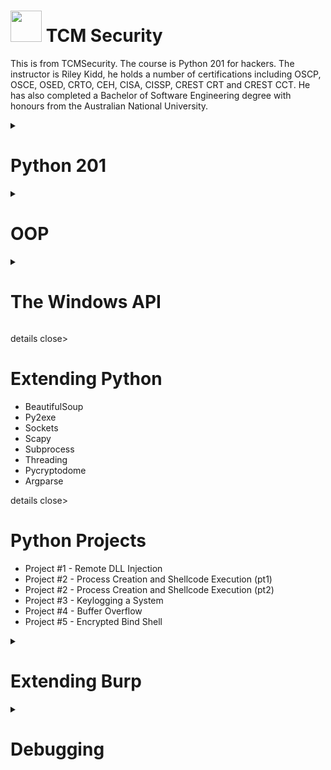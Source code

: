# <img src="https://i.ibb.co/3ytXhvR/tcm-1.png" width="50"> TCM Security
This is from TCMSecurity. The course is Python 201 for hackers.
The instructor is Riley Kidd, he holds a number of certifications including OSCP, OSCE, OSED, CRTO, CEH, CISA, CISSP, CREST CRT and CREST CCT. He has also completed a Bachelor of Software Engineering degree with honours from the Australian National University.

<details close>
<summary>
<h1> Python 201</h1>
</summary>

  <ul>
    <li>Decorators</li>
       <li>Generators</li>
       <li>Serialization</li>
       <li>Closures</li>
  </ul>

</details>


<details close>
<summary>
<h1>OOP</h1>
</summary>

  <ul>
    <li>Classes, Objects, Methods</li>
       <li>Inheritance</li>
       <li>Encapsulation</li>
       <li>Polymorphism</li>
        <li>Operator Overloading</li>
        <li>Class Decorators</li>
  </ul>

</details>

<details close>
<summary>
<h1>The Windows API</h1>
</summary>

  <ul>
       <li>C Data Types and Structures</li>
       <li>Interfacing with the Windows API</li>
       <li>Undocumented API Calls</li>
        <li>Direct Syscalls</li>
        <li>Execution from a DLL</li>
  </ul>

</details>

details close>
<summary>
<h1>Extending Python</h1>
</summary>

  <ul>
        <li>BeautifulSoup</li>
  <li>Py2exe</li>
  <li>Sockets</li>
  <li>Scapy</li>
  <li>Subprocess</li>
  <li>Threading</li>
  <li>Pycryptodome</li>
  <li>Argparse</li>
    
  </ul>

</details>



details close>
<summary>
<h1>Python Projects</h1>
</summary>

  <ul>

 <li>Project #1 - Remote DLL Injection</li>
  <li>Project #2 - Process Creation and Shellcode Execution (pt1)</li>
  <li>Project #2 - Process Creation and Shellcode Execution (pt2)</li>
  <li>Project #3 - Keylogging a System</li>
  <li>Project #4 - Buffer Overflow</li>
  <li>Project #5 - Encrypted Bind Shell</li>
    
  </ul>

</details>

<details close>
<summary>
<h1> Extending Burp </h1>
</summary>
<ul>
  <li>Start Introduction</li>
  <li>Start Custom Burp Extension</li>
</ul>
</details>
<details close>
<summary>
<h1> Debugging </h1>
</summary>
<ul>
  <li>Start Introduction</li>
  <li>Start Debugging a Script</li>
</ul>
</details>
